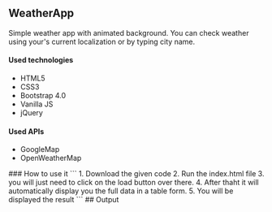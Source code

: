 <h2>WeatherApp</h2>

<p>Simple weather app with animated background. You can check weather using your's current localization or by typing city name.</p>

<h4>Used technologies</h4>
<ul>
  <li>HTML5</li>
  <li>CSS3</li>
  <li>Bootstrap 4.0</li>
  <li>Vanilla JS</li>
  <li>jQuery</li>
</ul>

<h4>Used APIs</h4>
<ul>
  <li>GoogleMap</li>
  <li>OpenWeatherMap </li>
</ul>
### How to use it
```
1. Download the given code
2. Run the index.html file
3. you will just need to click on the load button over there.
4. After thaht it will automatically display you the full data in a table form.
5. You will be displayed the result
```
## Output

